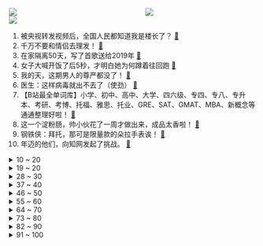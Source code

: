 <div >
	<a style="float:left;width:55%;" href = "https://github.com/anuraghazra/github-readme-stats">
	 <img src = "https://github-readme-stats.vercel.app/api?username=iuuuuuaena&theme=buefy&show_icons=true"/>
	</a>
	<a  style="float:right;width:45%" href = "https://github.com/anuraghazra/github-readme-stats">
	 <img  src="https://github-readme-stats.vercel.app/api/top-langs/?username=anuraghazra&layout=compact"/>
	</a>
	</div>

[![](https://img.shields.io/badge/jxd-@jxdgogogo.xyz-yellowgreen.svg)](https://www.jxdgogogo.xyz)<br>
1. 被央视转发视频后，全国人民都知道我是楼长了？ [:link:](//www.bilibili.com/video/BV1EY411P7tB) <br>
2. 千万不要和情侣去理发！ [:link:](//www.bilibili.com/video/BV1qR4y1K7Yo) <br>
3. 在家隔离50天，写了首歌送给2019年 [:link:](//www.bilibili.com/video/BV1Mi4y1m74n) <br>
4. 女子大喊开饭了后5秒，才明白她为何蹲着往回跑 [:link:](//www.bilibili.com/video/BV1RF411M7m6) <br>
5. 我的天，这期男人的尊严都没了！ [:link:](//www.bilibili.com/video/BV1eY411P7kW) <br>
6. 医生：这样病毒就出不去了（使劲） [:link:](//www.bilibili.com/video/BV1si4y1m7q1) <br>
7. 【B站最全单词库】小学、初中、高中、大学、四六级、专四、专八、专升本、考研、考博、托福、雅思、托业、GRE、SAT、GMAT、MBA、新概念等通通整理好啦！ [:link:](//www.bilibili.com/video/BV1K5411S7UM) <br>
8. 这一个淀粉肠，帅小伙花了一周才做出来，成品太香啦！ [:link:](//www.bilibili.com/video/BV1f34y1Y7w5) <br>
9. 钢铁侠：拜托，那可是限量款的朵拉手表诶！ [:link:](//www.bilibili.com/video/BV1mB4y127Gd) <br>
10. 年迈的他们，向知网发起了挑战。 [:link:](//www.bilibili.com/video/BV14L4y1V7SK) <br>
<details>
<summary>10 ~ 20</summary>

11. 围剿华尔街，对弈华盛顿，中国光伏是如何成为世界第一的？ [:link:](//www.bilibili.com/video/BV183411M7o1) <br>
12. 【 鸡 哥 的 生 日 】 [:link:](//www.bilibili.com/video/BV1Ai4y1m7x3) <br>
13. 《明日方舟》三周年庆典活动宣传pv [:link:](//www.bilibili.com/video/BV1kL4y1V7H1) <br>
14. 一口气看完《妻子变成小学生》10年前去世的妻子，变成小学生 [:link:](//www.bilibili.com/video/BV1LL4y1V7um) <br>
15. 2022明日方舟三周年「生日创作派对」 [:link:](//www.bilibili.com/video/BV1BB4y127EL) <br>
16. 都看了个啥？锐评辉夜大小姐漫画最新离谱操作！UP主看完血压已经飙到极限了！ [:link:](//www.bilibili.com/video/BV1sr4y1J7CR) <br>
17. 如何在地府当上阎王？ [:link:](//www.bilibili.com/video/BV1E44y1g75L) <br>
18. 后来才发现，这段央视采访，他真不是在凡尔赛！ [:link:](//www.bilibili.com/video/BV1K44y1G7Fg) <br>
19. 在重庆受伤了，希望大家引以为戒… [:link:](//www.bilibili.com/video/BV1XT4y1a7qw) <br>
</details>
<details>
<summary>19 ~ 20</summary>

20. 【专访Nice爷爷】今日份快乐！他为中国粉丝重演了表情包 | AntKast with Michael Rosen [:link:](//www.bilibili.com/video/BV1XS4y1h7zo) <br>
21. 只要是四川话就零违和感【间谍过家家】 [:link:](//www.bilibili.com/video/BV1iR4y1K7nD) <br>
22. 杀神武松！如同天上降魔主，真是人间太岁神！《水浒传》P18（血溅鸳鸯楼） [:link:](//www.bilibili.com/video/BV1BB4y127Ra) <br>
23. 【原神动画】旅途（甘雨篇） [:link:](//www.bilibili.com/video/BV1Gi4y1m7oy) <br>
24. 《关于我妈觉得大学生生活费太多这件事》 [:link:](//www.bilibili.com/video/BV18S4y1c7dt) <br>
25. 【漫威/高燃】爆肝3个月，只为这七分钟视听盛宴！Avengers Assemble！ [:link:](//www.bilibili.com/video/BV1si4y1S7wb) <br>
26. 爆改巨型长戟大兜虫，标本“复活”了？ [:link:](//www.bilibili.com/video/BV1pL4y1V7LN) <br>
27. 全国统一大市场，为什么这个时候发，讲了什么，有什么影响？ [:link:](//www.bilibili.com/video/BV13R4y1K7V8) <br>
28. 越像学生，越难提分！越是社会，越快学会！学霸打死都不想让你知道的，正确提分思维。学会这个思维，让你高效学习，提高成绩如喝水一样轻松 [:link:](//www.bilibili.com/video/BV1xR4y1K7uf) <br>
</details>
<details>
<summary>28 ~ 30</summary>

29. 鸣人这辈子最幸运的事是，当他爱上雏田时，雏田还爱着他！ [:link:](//www.bilibili.com/video/BV1qL4y1V7Tg) <br>
30. 好人，就该被人拿枪指着？ [:link:](//www.bilibili.com/video/BV1BT4y1a7jQ) <br>
31. 30W日元挑战5000一回一击必杀扭蛋！能带走多少大奖呢？ [:link:](//www.bilibili.com/video/BV1VS4y1a77q) <br>
32. 探访美国硅谷米其林印度菜！！最贵印度餐厅，卖不卖芦荟汁？ [:link:](//www.bilibili.com/video/BV1aa411Y71K) <br>
33. 多巴胺戒断方法，如何成为自己生活的主导者。 [:link:](//www.bilibili.com/video/BV1wZ4y127s5) <br>
34. 迟来的百万粉丝成就视频，对不住兄弟们！久等了！感谢兄弟们支持！ [:link:](//www.bilibili.com/video/BV1tZ4y117t1) <br>
35. 【没啥用科技】2022年度特别发布会 [:link:](//www.bilibili.com/video/BV1e5411m78S) <br>
36. 你的呼噜室友. [:link:](//www.bilibili.com/video/BV1jY4y1Y7MD) <br>
37. 锅锅带着梯子来给弟弟做核酸啦 [:link:](//www.bilibili.com/video/BV1b3411M7Xc) <br>
</details>
<details>
<summary>37 ~ 40</summary>

38. 我唱中国歌曲在国外引起了路人围观，他们都非常喜欢中国歌曲 . [:link:](//www.bilibili.com/video/BV14u411k7AX) <br>
39. 女生欲买小吃结果一整条街摊贩骑车就跑，动作整齐场面壮观：笑着笑着想哭 [:link:](//www.bilibili.com/video/BV1PF411u73Z) <br>
40. 拜托！这样吃螺才算最高境界 [:link:](//www.bilibili.com/video/BV1ER4y1K7mk) <br>
41. 令人发指！乌军拍视频炫耀：用绞索拉倒女英雄卓娅雕像，摔成两段 [:link:](//www.bilibili.com/video/BV1ia411Y7Z4) <br>
42. aespa科切拉全开麦！Black Mamba+Savage+Next Level+aenergy+Life’s too sho舞台+直拍 [:link:](//www.bilibili.com/video/BV1E34y1e7Jj) <br>
43. 【STN快报第六季28】光荣：亲手毁掉自己的感觉是不是挺刺激的 [:link:](//www.bilibili.com/video/BV1TS4y1a7jZ) <br>
44. 这是我见过最有意思的密室逃脱了！！ [:link:](//www.bilibili.com/video/BV1vR4y1K7qk) <br>
45. 叫妈妈没用，叫你爸来 [:link:](//www.bilibili.com/video/BV1MB4y1m7GY) <br>
46. 悬  丝  诊  琴  2 [:link:](//www.bilibili.com/video/BV14B4y127Av) <br>
</details>
<details>
<summary>46 ~ 50</summary>

47. 最近快乐吗？分一点给你吧！ [:link:](//www.bilibili.com/video/BV1xS4y1c7yP) <br>
48. 弱鸡退散，姐姐来告诉你什么才叫值得上热搜的打戏！ [:link:](//www.bilibili.com/video/BV1kY4y1a7kf) <br>
49. 久违的世界读书日系列来啦！今年读书日为大家带来——契诃夫的四部剧本。 [:link:](//www.bilibili.com/video/BV14Z4y117dC) <br>
50. 【师生对线】今年网课怎么更离谱了！？？ [:link:](//www.bilibili.com/video/BV1tZ4y117hr) <br>
51. 5岁娃豪言考上清华 老爸得叫自己爸 看到自学笔记老爸不淡定了 [:link:](//www.bilibili.com/video/BV1E94y1o7oS) <br>
52. 嘘 ， 别 吵 醒 她 [:link:](//www.bilibili.com/video/BV1pY4y1v7Wc) <br>
53. 屋外暴雨，暖心医生自费帮助患儿缴纳医疗费，小小举动，彰显医者仁心 [:link:](//www.bilibili.com/video/BV1t3411M7uc) <br>
54. 加上特效的动物永远看不够 [:link:](//www.bilibili.com/video/BV16B4y1U7se) <br>
55. 0℃水冷！功耗1000W超级散热，让电源和CPU同时爆炸【科技达】 [:link:](//www.bilibili.com/video/BV1xZ4y117X5) <br>
</details>
<details>
<summary>55 ~ 60</summary>

56. 永久150%减伤盖伦！5个人都还在刮痧？！【有点骚东西】 [:link:](//www.bilibili.com/video/BV1na411Y7yk) <br>
57. 点外卖有错吗？ [:link:](//www.bilibili.com/video/BV1k44y1G7xx) <br>
58. 隔离的第29天了，收到一箱西红柿，家里没鸡蛋了，除了糖拌还能怎么吃？ [:link:](//www.bilibili.com/video/BV1Cu411k7J4) <br>
59. 北京真来记者了，村子万人空巷，村民连夜外出打工 [:link:](//www.bilibili.com/video/BV1R44y1G7T5) <br>
60. 爱情是永恒的，激烈燃烧的！网友问我到底是做什么的： 搞美术的，系统的学习过专业版画，偶尔也搞点其美术！分享的东西，对您审美能有所提高便好！您喜欢就好！ [:link:](//www.bilibili.com/video/BV1NR4y1K7va) <br>
61. 《青花瓷》，但是废话文学 [:link:](//www.bilibili.com/video/BV13R4y1K73t) <br>
62. 建议改成：如何一点点把同事请出公司 [:link:](//www.bilibili.com/video/BV1nR4y1K71A) <br>
63. 手绘503张！还原数码宝贝OP [:link:](//www.bilibili.com/video/BV1Ba411Y7QJ) <br>
64. 成 人 生 存 [:link:](//www.bilibili.com/video/BV1d3411T7aP) <br>
</details>
<details>
<summary>64 ~ 70</summary>

65. 【半佛】我出版了一本书，顺道扭起来了。 [:link:](//www.bilibili.com/video/BV17L4y1V7UH) <br>
66. 打扮成男友心目中校花的模样，结果居然… [:link:](//www.bilibili.com/video/BV1Si4y12724) <br>
67. 火柴人 VS 我的世界系列 第二十八集 突袭 [:link:](//www.bilibili.com/video/BV1XS4y1h7gi) <br>
68. 柯南作者最新访谈！暗示灰原哀结局！智力超出新一的角色将出现！ [:link:](//www.bilibili.com/video/BV1fY411A7XF) <br>
69. 今天，我的DNA彻底崩溃了...... [:link:](//www.bilibili.com/video/BV1X34y1Y7NC) <br>
70. “明日方舟三周年直播笑话” [:link:](//www.bilibili.com/video/BV1U34y1Y7sR) <br>
71. 这一抽，将骗过上帝！！！ [:link:](//www.bilibili.com/video/BV1V34y1e7gV) <br>
72. 【王老菊】火烧圣树 | 艾尔登法环EP.21 [:link:](//www.bilibili.com/video/BV1jS4y1c7o3) <br>
73. 液体书写器是啥？第一次见这么神奇的笔！ [:link:](//www.bilibili.com/video/BV1pa411Y7Dx) <br>
</details>
<details>
<summary>73 ~ 80</summary>

74. 猫咪吃药一脸懵，又不认识自己的尾巴了 [:link:](//www.bilibili.com/video/BV1EY4y1Y78m) <br>
75. 开炮！！！！！！！！！！！！！！！！！！！！！！！！！！！！！！！！！ [:link:](//www.bilibili.com/video/BV1r44y1G7ND) <br>
76. 【地球日】今天，请收下这张4.8亿像素的地球照片 [:link:](//www.bilibili.com/video/BV1DS4y1h7hx) <br>
77. 肯爷爷春季新品～芝麻脆皮大鸡腿到底好不好吃！无广试吃员 [:link:](//www.bilibili.com/video/BV1br4y1J74b) <br>
78. 快乐燃脂｜跟练收藏一起来！ [:link:](//www.bilibili.com/video/BV1t3411T7k6) <br>
79. 自制可以手动发电的手机壳 [:link:](//www.bilibili.com/video/BV1QB4y1272L) <br>
80. 大家好，我是你们的“风华绝代石榴姐”，我来B站啦！ [:link:](//www.bilibili.com/video/BV1BY4y1a7tL) <br>
81. 做的小拖鞋正合适哈哈哈哈哈哈 [:link:](//www.bilibili.com/video/BV1T34y1e7Nr) <br>
82. ⚡️就这些feel 倍儿爽⚡️ [:link:](//www.bilibili.com/video/BV1eS4y1c7Ls) <br>
</details>
<details>
<summary>82 ~ 90</summary>

83. 全国最没存在感的 10 大省份 [:link:](//www.bilibili.com/video/BV1FB4y1m7yH) <br>
84. 全校同学给过生日是一种什么体验？ [:link:](//www.bilibili.com/video/BV1WY4y1a7ZP) <br>
85. 街头随机采访：你的锁屏壁纸是什么？ [:link:](//www.bilibili.com/video/BV1RY4y1a79w) <br>
86. 自制生腌  厨子做饭¥1687 [:link:](//www.bilibili.com/video/BV1M34y1e7qv) <br>
87. 原来未来的口罩是这样的呀！！ [:link:](//www.bilibili.com/video/BV1L541117xx) <br>
88. 我国将组建近地小行星防御系统 [:link:](//www.bilibili.com/video/BV1kL4y1V7Jj) <br>
89. 今天欺骗餐，两个汉堡，两个大薯。 [:link:](//www.bilibili.com/video/BV1Fr4y1n7jy) <br>
90. Jack 船长：you 凉席 is my black珍珠号 [:link:](//www.bilibili.com/video/BV1ha411v7d4) <br>
91. 没有咖啡机怎么练拉花 [:link:](//www.bilibili.com/video/BV1ST4y1a73G) <br>
</details>
<details>
<summary>91 ~ 100</summary>

92. 进来闻闻味 [:link:](//www.bilibili.com/video/BV1mZ4y117bm) <br>
93. 关于小区被封在家只能读评论这件事 [:link:](//www.bilibili.com/video/BV1dT4y1a7pu) <br>
94. 可以说我筋硬，不能说我跳不起来！！ [:link:](//www.bilibili.com/video/BV1Ki4y1m7qx) <br>
95. 【野生人类图鉴】大冤种竟在我身边【妈见打】 [:link:](//www.bilibili.com/video/BV1pS4y1e7we) <br>
96. 猫德学院的廉价劳动力划伤人 [:link:](//www.bilibili.com/video/BV1Dr4y1J74D) <br>
97. 《完 美 复 刻》 [:link:](//www.bilibili.com/video/BV1K34y1i7x6) <br>
98. 俄宣布“解放”马里乌波尔，他们乘着坦克回家，当地民众献上鲜花 [:link:](//www.bilibili.com/video/BV1HA4y1X77F) <br>
99. 《 本 草 纲 目 》 ，上 点 难 度 [:link:](//www.bilibili.com/video/BV1644y1G7CC) <br>
100. 当你在MC里挑战「最高难度天灾合约33」!! [:link:](//www.bilibili.com/video/BV1W34y1e7cf) <br>
</details>
